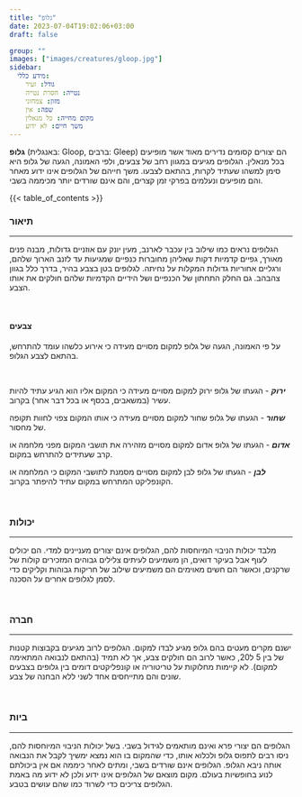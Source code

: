 ```yaml
---
title: "גלופ"
date: 2023-07-04T19:02:06+03:00
draft: false

group: ""
images: ["images/creatures/gloop.jpg"]
sidebar:
  מידע כללי:
    גודל: זעיר
    נטייה: חסרת נטייה
    מזון: צמחוני
    שפה: אין
    מקום מחייה: כל מנאלין
    משך חיים: לא ידוע
---
```


**גלופ** (באנגלית: Gloop, ברבים: Gleep) הם יצורים קסומים נדירים מאוד אשר מופיעים בכל מנאלין. הגלופים מגיעים במגוון רחב של צבעים, ולפי האמונה, הגעה של גלופ היא סימן למשהו שעתיד לקרות, בהתאם לצבעו. משך חייהם של הגלופים אינו ידוע מאחר והם מופיעים ונעלמים בפרקי זמן קצרים, והם אינם שורדים יותר מכיממה בשבי. 

{{< table_of_contents >}}

### תיאור 
--- 
הגלופים נראים כמו שילוב בין עכבר לארנב, מעין יונק עם אוזניים גדולות, מבנה פנים מאורך, גפיים קדמיות דקות שאליהן מחוברות כנפיים שמגיעות עד לזנב הארוך שלהם, ורגליים אחוריות גדולות המקלות על נחיתה. לגלופים בטן בצבע בהיר, בדרך כלל בגוון צהבהב. גם החלק התחתון של הכנפיים ושל הידיים הקדמיות שלהם חולקים את אותו הצבע. 

&nbsp;

#### צבעים
על פי האמונה, הגעה של גלופ למקום מסויים מעידה כי אירוע כלשהו עומד להתרחש, בהתאם לצבע הגלופ. 

&nbsp;

_**ירוק**_ - הגעתו של גלופ ירוק למקום מסויים מעידה כי המקום אליו הוא הגיע עתיד להיות עשיר (במשאבים, בכסף או בכל דבר אחר) בקרוב. 

**_שחור_** - הגעתו של גלופ שחור למקום מסויים מעידה כי אותו המקום צפוי לחוות תקופה של מחסור. 

**_אדום_** - הגעתו של גלופ אדום למקום מסויים מזהירה את תושבי המקום מפני מלחמה או קרב שעתידים להתרחש במקום. 

**_לבן_** - הגעתו של גלופ לבן למקום מסויים מסמנת לתושבי המקום כי המלחמה או הקונפליקט המתרחש במקום עתיד להיפתר בקרוב. 

&nbsp;

### יכולות
---
מלבד יכולות הניבוי המיוחסות להם, הגלופים אינם יצורים מעניינים למדי. הם יכולים לעוף אבל בעיקר דואים, הן משמיעים לעיתים צלילים גבוהים המזכירים קולות של שרקנים, וכאשר הם חשים מאוימים הם משמיעים שילוב של חריקות גבוהות וקליקים כדי לסמן לגלופים אחרים על הסכנה. 

&nbsp;

### חברה
---
ישנם מקרים מעטים בהם גלופ מגיע לבדו למקום. הגלופים לרוב מגיעים בקבוצות קטנות של בין 5 ל20, כאשר לרוב הם חולקים צבע, אך לא תמיד (בהתאם לנבואה המתאימה למקום). לא קיימות מחלוקות על טריטוריה או קונפליקטים דומים בין גלופים בצבעים שונים והם מתייחסים אחד לשני ללא הבחנה של צבע. 

&nbsp;

### ביות
---
הגלופים הם יצורי פרא ואינם מותאמים לגידול בשבי. בשל יכולות הניבוי המיוחסות להם, ניסו רבים לתפוס גלופ ולכלוא אותו, כדי שהמקום בו הוא נמצא ימשיך לקבל את הנבואה אותה ניבא הגלופ. הגלופים אינם שורדים בשבי, ומתים לאחר כיממה אם אין ביכולתם לנוע בחופשיות בעולם. מקום מוצאם של הגלופים אינו ידוע ולכן לא ידוע מה באמת הגלופים צריכים כדי לשרוד כמו שהם עושים בטבע. 
